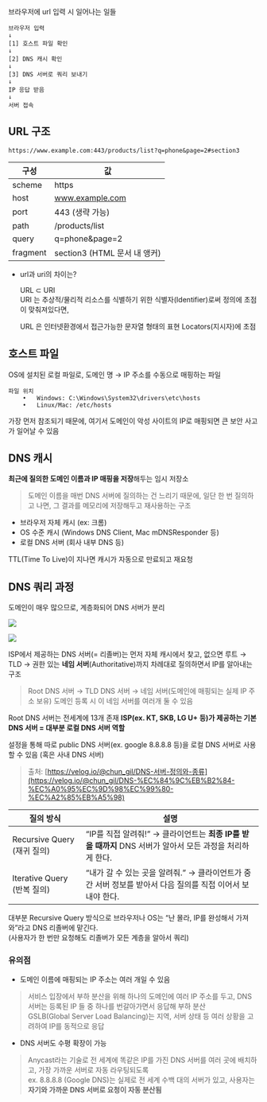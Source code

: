 브라우저에 url 입력 시 일어나는 일들

```
브라우저 입력
↓
[1] 호스트 파일 확인
↓
[2] DNS 캐시 확인
↓
[3] DNS 서버로 쿼리 보내기
↓
IP 응답 받음
↓
서버 접속
```

## URL 구조

```
https://www.example.com:443/products/list?q=phone&page=2#section3
```

| **구성** | **값** |
| --- | --- |
| scheme | https |
| host | www.example.com |
| port | 443 (생략 가능) |
| path | /products/list |
| query | q=phone&page=2 |
| fragment | section3 (HTML 문서 내 앵커) |
- url과 uri의 차이는?
    
    URL ⊂ URI    
    URI 는 추상적/물리적 리소스를 식별하기 위한 식별자(Identifier)로써 정의에 초점이 맞춰져있다면,
    
    URL 은 인터넷환경에서 접근가능한 문자열 형태의 표현 Locators(지시자)에 초점

## 호스트 파일

OS에 설치된 로컬 파일로, 도메인 명 → IP 주소를 수동으로 매핑하는 파일

```
파일 위치
	•	Windows: C:\Windows\System32\drivers\etc\hosts
	•	Linux/Mac: /etc/hosts
```

가장 먼저 참조되기 때문에, 여기서 도메인이 악성 사이트의 IP로 매핑되면 큰 보안 사고가 일어날 수 있음

## DNS 캐시


**최근에 질의한 도메인 이름과 IP 매핑을 저장**해두는 임시 저장소

> 도메인 이름을 매번 DNS 서버에 질의하는 건 느리기 때문에, 일단 한 번 질의하고 나면, 그 결과를 메모리에 저장해두고 재사용하는 구조
> 

- 브라우저 자체 캐시 (ex: 크롬)
- OS 수준 캐시 (Windows DNS Client, Mac mDNSResponder 등)
- 로컬 DNS 서버 (회사 내부 DNS 등)

TTL(Time To Live)이 지나면 캐시가 자동으로 만료되고 재요청

## DNS 쿼리 과정


도메인이 매우 많으므로, 계층화되어 DNS 서버가 분리

![](https://velog.velcdn.com/images%2Fchun_gil%2Fpost%2F1fb63765-8762-4f93-a172-2d8f9fca0b54%2F210111_03.jpg)

![](https://velog.velcdn.com/images%2Fchun_gil%2Fpost%2Fdcd7f9e7-9bfa-42dc-9646-5ac89ba34683%2F210111_03_2.jpg)

ISP에서 제공하는 DNS 서버(= 리졸버)는 먼저 자체 캐시에서 찾고, 없으면 루트 → TLD → 권한 있는 **네임 서버**(Authoritative)까지 차례대로 질의하면서 IP를 알아내는 구조

> Root DNS 서버 → TLD DNS 서버 → 네임 서버(도메인에 매핑되는 실제 IP 주소 보유)
도메인 등록 시 이 네임 서버를 여러개 둘 수 있음
>

Root DNS 서버는 전세계에 13개 존재
**ISP(ex. KT, SKB, LG U+ 등)가 제공하는 기본 DNS 서버 = 대부분 로컬 DNS 서버 역할**

설정을 통해 따로 public DNS 서버(ex. google 8.8.8.8 등)을 로컬 DNS 서버로 사용할 수 있음 (혹은 사내 DNS 서버)

> 출처: [https://velog.io/@chun_gil/DNS-서버-정의와-종류](https://velog.io/@chun_gil/DNS-%EC%84%9C%EB%B2%84-%EC%A0%95%EC%9D%98%EC%99%80-%EC%A2%85%EB%A5%98)
> 

| **질의 방식** | **설명** |
| --- | --- |
| Recursive Query (재귀 질의) | “IP를 직접 알려줘!” → 클라이언트는 **최종 IP를 받을 때까지** DNS 서버가 알아서 모든 과정을 처리하게 한다. |
| Iterative Query (반복 질의) | “내가 갈 수 있는 곳을 알려줘.” → 클라이언트가 중간 서버 정보를 받아서 다음 질의를 직접 이어서 보내야 한다. |

대부분 Recursive Query 방식으로 브라우저나 OS는 “난 몰라, IP를 완성해서 가져와”라고 DNS 리졸버에 맡긴다.    
(사용자가 한 번만 요청해도 리졸버가 모든 계층을 알아서 쿼리)

### 유의점

- 도메인 이름에 매핑되는 IP 주소는 여러 개일 수 있음

> 서비스 입장에서 부하 분산을 위해 하나의 도메인에 여러 IP 주소를 두고, DNS 서버는 등록된 IP 들 중 하나를 번갈아가면서 응답해 부하 분산    
GSLB(Global Server Load Balancing)는 지역, 서버 상태 등 여러 상황을 고려하여 IP를 동적으로 응답
> 
- DNS 서버도 수평 확장이 가능

> Anycast라는 기술로 전 세계에 똑같은 IP를 가진 DNS 서버를 여러 곳에 배치하고, 가장 가까운 서버로 자동 라우팅되도록    
ex. 8.8.8.8 (Google DNS)는 실제로 전 세계 수백 대의 서버가 있고, 사용자는 **자기와 가까운 DNS 서버로 요청이 자동 분산됨**
>
